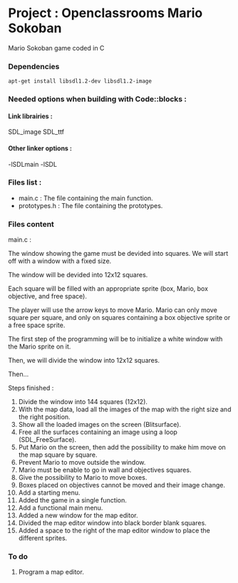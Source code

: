 # Project : Openclassrooms Mario Sokoban

Mario Sokoban game coded in C

### Dependencies
```
apt-get install libsdl1.2-dev libsdl1.2-image
```

### Needed options when building with Code::blocks :

#### Link librairies : 

SDL_image
SDL_ttf

#### Other linker options :

-lSDLmain
-lSDL

### Files list :

* main.c : The file containing the main function.
* prototypes.h : The file containing the prototypes.

### Files content
main.c :

The window showing the game must be devided into squares. We will start off
with a window with a fixed size. 

The window will be devided into 12x12 squares.

Each square will be filled with an appropriate sprite (box, Mario, box
objective, and free space).

The player will use the arrow keys to move Mario. Mario can only move
square per square, and only on squares containing a box objective sprite
or a free space sprite.

The first step of the programming will be to initialize a white window with
the Mario sprite on it.

Then, we will divide the window into 12x12 squares.

Then...

Steps finished :

1. Divide the window into 144 squares (12x12).
2. With the map data, load all the images of the map with the right size and the right position.
3. Show all the loaded images on the screen (Blitsurface).
4. Free all the surfaces containing an image using a loop (SDL_FreeSurface).
5. Put Mario on the screen, then add the possibility to make him move on the map square by square.
6. Prevent Mario to move outside the window.
7. Mario must be enable to go in wall and objectives squares.
8. Give the possibility to Mario to move boxes.
9. Boxes placed on objectives cannot be moved and their image change.
10. Add a starting menu.
11. Added the game in a single function.
12. Add a functional main menu.
13. Added a new window for the map editor.
14. Divided the map editor window into black border blank squares.
15. Added a space to the right of the map editor window to place the different sprites.

### To do

1. Program a map editor.
